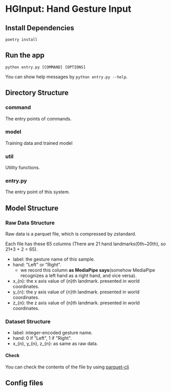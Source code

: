 # HGInput: Hand Gesture Input

## Install Dependencies

```shell
poetry install
```

## Run the app

```shell
python entry.py [COMMAND] [OPTIONS]
```

You can show help messages by `python entry.py --help`.

## Directory Structure

### command

The entry points of commands.

### model

Training data and trained model

### util

Utility functions.

### entry.py

The entry point of this system.

## Model Structure

### Raw Data Structure

Raw data is a parquet file, which is compressed by zstandard.

Each file has these 65 columns (There are 21 hand landmarks(0th~20th), so 21*3 + 2 = 65).

- label: the gesture name of this sample.
- hand: "Left" or "Right".
  - we record this column **as MediaPipe says**(somehow MediaPipe recognizes a left hand as a right hand, and vice versa).
- x_{n}: the x axis value of {n}th landmark. presented in world coordinates.
- y_{n}: the y axis value of {n}th landmark. presented in world coordinates.
- z_{n}: the z axis value of {n}th landmark. presented in world coordinates.

### Dataset Structure

- label: integer-encoded gesture name.
- hand: 0 if "Left", 1 if "Right".
- x_{n}, y_{n}, z_{n}: as same as raw data.

#### Check

You can check the contents of the file by using [parquet-cli](https://github.com/chhantyal/parquet-cli)

## Config files

### 

